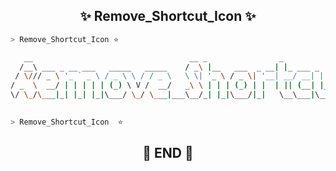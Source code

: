 <h2 align="center"> ✨ Remove_Shortcut_Icon ✨ </h2>

```zsh
> Remove_Shortcut_Icon ⭐
```
```zsh
   __                                   __ _                _             _        _____                
  /__\ ___ _ __ ___   _____   _____    / _\ |__   ___  _ __| |_ ___ _   _| |_      \_   \___ ___  _ __  
 / \/// _ \ '_ ` _ \ / _ \ \ / / _ \   \ \| '_ \ / _ \| '__| __/ __| | | | __|      / /\/ __/ _ \| '_ \ 
/ _  \  __/ | | | | | (_) \ V /  __/   _\ \ | | | (_) | |  | || (__| |_| | |_    /\/ /_| (_| (_) | | | |
\/ \_/\___|_| |_| |_|\___/ \_/ \___|___\__/_| |_|\___/|_|   \__\___|\__,_|\__|___\____/ \___\___/|_| |_|
             
```

```zsh
> Remove_Shortcut_Icon  ⭐
```


<h2 align="center"> 🧡 END 🧡 </h2>
